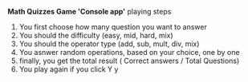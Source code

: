 **Math Quizzes Game 'Console app'**
        playing steps
1. You first choose how many question you want to answer
2. You should the difficulty (easy, mid, hard, mix)
3. You should the operator type (add, sub, mult, div, mix)
4. You asnwer random operations, based on your choice, one by one
5. finally, you get the total result ( Correct answers / Total Questions)
6. You play again if you click Y y

